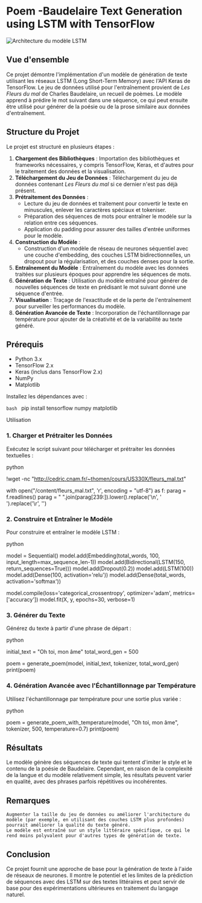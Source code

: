 # Poem -Baudelaire Text Generation using LSTM with TensorFlow

![Architecture du modèle LSTM](images/lstm.png)
## Vue d'ensemble
Ce projet démontre l'implémentation d'un modèle de génération de texte utilisant les réseaux LSTM (Long Short-Term Memory) avec l'API Keras de TensorFlow. Le jeu de données utilisé pour l'entraînement provient de *Les Fleurs du mal* de Charles Baudelaire, un recueil de poèmes. Le modèle apprend à prédire le mot suivant dans une séquence, ce qui peut ensuite être utilisé pour générer de la poésie ou de la prose similaire aux données d'entraînement.

## Structure du Projet
Le projet est structuré en plusieurs étapes :

1. **Chargement des Bibliothèques** : Importation des bibliothèques et frameworks nécessaires, y compris TensorFlow, Keras, et d'autres pour le traitement des données et la visualisation.
2. **Téléchargement du Jeu de Données** : Téléchargement du jeu de données contenant *Les Fleurs du mal* si ce dernier n'est pas déjà présent.
3. **Prétraitement des Données** :
   - Lecture du jeu de données et traitement pour convertir le texte en minuscules, enlever les caractères spéciaux et tokeniser.
   - Préparation des séquences de mots pour entraîner le modèle sur la relation entre ces séquences.
   - Application du padding pour assurer des tailles d'entrée uniformes pour le modèle.
4. **Construction du Modèle** :
   - Construction d'un modèle de réseau de neurones séquentiel avec une couche d'embedding, des couches LSTM bidirectionnelles, un dropout pour la régularisation, et des couches denses pour la sortie.
5. **Entraînement du Modèle** : Entraînement du modèle avec les données traitées sur plusieurs époques pour apprendre les séquences de mots.
6. **Génération de Texte** : Utilisation du modèle entraîné pour générer de nouvelles séquences de texte en prédisant le mot suivant donné une séquence d'entrée.
7. **Visualisation** : Traçage de l'exactitude et de la perte de l'entraînement pour surveiller les performances du modèle.
8. **Génération Avancée de Texte** : Incorporation de l'échantillonnage par température pour ajouter de la créativité et de la variabilité au texte généré.

## Prérequis
- Python 3.x
- TensorFlow 2.x
- Keras (inclus dans TensorFlow 2.x)
- NumPy
- Matplotlib

Installez les dépendances avec :

```bash ```
pip install tensorflow numpy matplotlib


Utilisation
### 1. Charger et Prétraiter les Données

Exécutez le script suivant pour télécharger et prétraiter les données textuelles :

python

!wget -nc "http://cedric.cnam.fr/~thomen/cours/US330X/fleurs_mal.txt"

with open("/content/fleurs_mal.txt", 'r', encoding = "utf-8") as f:
    parag = f.readlines()
parag = " ".join(parag[239:]).lower().replace('\n', ' ').replace('\r', '')

### 2. Construire et Entraîner le Modèle

Pour construire et entraîner le modèle LSTM :

python

model = Sequential()
model.add(Embedding(total_words, 100, input_length=max_sequence_len-1))
model.add(Bidirectional(LSTM(150, return_sequences=True)))
model.add(Dropout(0.2))
model.add(LSTM(100))
model.add(Dense(100, activation='relu'))
model.add(Dense(total_words, activation='softmax'))

model.compile(loss='categorical_crossentropy', optimizer='adam', metrics=['accuracy'])
model.fit(X, y, epochs=30, verbose=1)

### 3. Générer du Texte

Générez du texte à partir d'une phrase de départ :

python

initial_text = "Oh toi, mon âme"
total_word_gen = 500

poem = generate_poem(model, initial_text, tokenizer, total_word_gen)
print(poem)

### 4. Génération Avancée avec l'Échantillonnage par Température

Utilisez l'échantillonnage par température pour une sortie plus variée :

python

poem = generate_poem_with_temperature(model, "Oh toi, mon âme", tokenizer, 500, temperature=0.7)
print(poem)

## Résultats

Le modèle génère des séquences de texte qui tentent d'imiter le style et le contenu de la poésie de Baudelaire. Cependant, en raison de la complexité de la langue et du modèle relativement simple, les résultats peuvent varier en qualité, avec des phrases parfois répétitives ou incohérentes.

## Remarques

    Augmenter la taille du jeu de données ou améliorer l'architecture du modèle (par exemple, en utilisant des couches LSTM plus profondes) pourrait améliorer la qualité du texte généré.
    Le modèle est entraîné sur un style littéraire spécifique, ce qui le rend moins polyvalent pour d'autres types de génération de texte.


## Conclusion

Ce projet fournit une approche de base pour la génération de texte à l'aide de réseaux de neurones. Il montre le potentiel et les limites de la prédiction de séquences avec des LSTM sur des textes littéraires et peut servir de base pour des expérimentations ultérieures en traitement du langage naturel.

